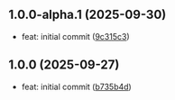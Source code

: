 ## 1.0.0-alpha.1 (2025-09-30)

* feat: initial commit ([9c315c3](https://github.com/boostpack/create-library/commit/9c315c3))

## 1.0.0 (2025-09-27)

* feat: initial commit ([b735b4d](https://github.com/boostpack/typescript-library-starter/commit/b735b4d))
